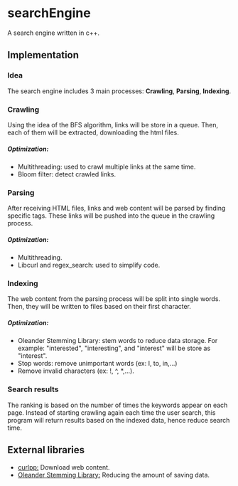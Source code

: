 # searchEngine
A search engine written in c++.


## Implementation

### Idea
The search engine includes 3 main processes: **Crawling**, **Parsing**, **Indexing**.

### Crawling
Using the idea of the BFS algorithm, links will be store in a queue. Then, each of them will be extracted, downloading the html files. 
##### Optimization: 
- Multithreading: used to crawl multiple links at the same time.
- Bloom filter: detect crawled links.

### Parsing
After receiving HTML files, links and web content will be parsed by finding specific tags. These links will be pushed into the queue in the crawling process.
##### Optimization: 
- Multithreading.
- Libcurl and regex_search: used to simplify code.

### Indexing
The web content from the parsing process will be split into single words. Then, they will be written to files based on their first character.
##### Optimization:
- Oleander Stemming Library: stem words to reduce data storage. For example: "interested", "interesting", and "interest" will be store as "interest".
- Stop words: remove unimportant words (ex: I, to, in,...)
- Remove invalid characters (ex: !, ^, *,...).

### Search results
The ranking is based on the number of times the keywords appear on each page. Instead of starting crawling again each time the user search, this program will return results based on the indexed data, hence reduce search time.


## External libraries

- [curlpp:](http://www.curlpp.org) Download web content.
- [Oleander Stemming Library:](http://www.oleandersolutions.com/stemming/stemming.html) Reducing the amount of saving data.
